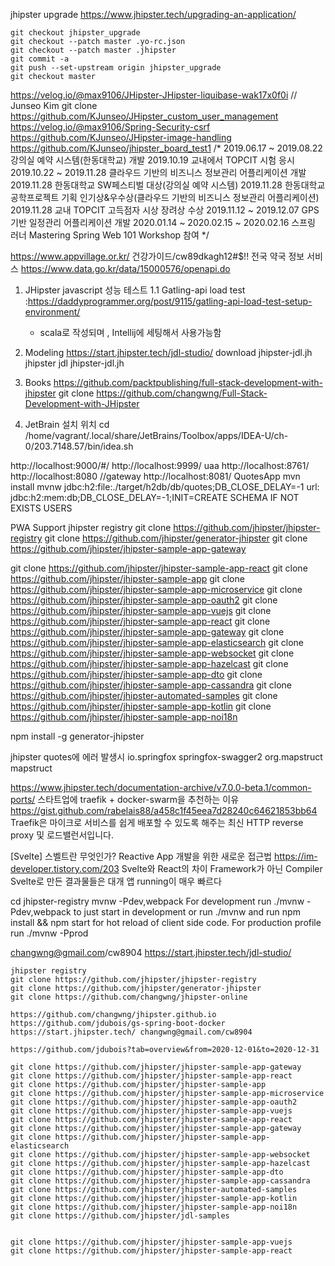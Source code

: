 jhipster upgrade
https://www.jhipster.tech/upgrading-an-application/
``` shell
git checkout jhipster_upgrade
git checkout --patch master .yo-rc.json
git checkout --patch master .jhipster
git commit -a
git push --set-upstream origin jhipster_upgrade
git checkout master
```


https://velog.io/@max9106/JHipster-JHipster-liquibase-wak17x0f0i  // Junseo Kim
git clone https://github.com/KJunseo/JHipster_custom_user_management
https://velog.io/@max9106/Spring-Security-csrf
https://github.com/KJunseo/JHipster-image-handling
https://github.com/KJunseo/jhipster_board_test1
/*
2019.06.17 ~ 2019.08.22 강의실 예약 시스템(한동대학교) 개발
2019.10.19 교내에서 TOPCIT 시험 응시
2019.10.22 ~ 2019.11.28 클라우드 기반의 비즈니스 정보관리 어플리케이션 개발
2019.11.28 한동대학교 SW페스티벌 대상(강의실 예약 시스템)
2019.11.28 한동대학교 공학프로젝트 기획 인기상&우수상(클라우드 기반의 비즈니스 정보관리 어플리케이션)
2019.11.28 교내 TOPCIT 고득점자 시상 장려상 수상
2019.11.12 ~ 2019.12.07 GPS 기반 일정관리 어플리케이션 개발
2020.01.14 ~
2020.02.15 ~ 2020.02.16 스프링 러너 Mastering Spring Web 101 Workshop 참여
*/

https://www.appvillage.or.kr/
건강가이드/cw89dkagh12#$!!
전국 약국 정보 서비스
https://www.data.go.kr/data/15000576/openapi.do

1. JHipster javascript 성능 테스트
 1.1 Gatling-api load test :https://daddyprogrammer.org/post/9115/gatling-api-load-test-setup-environment/
     - scala로 작성되며 , Intellij에 세팅해서 사용가능함

2. Modeling https://start.jhipster.tech/jdl-studio/
   download jhipster-jdl.jh
   jhipster jdl jhipster-jdl.jh

2. Books 
  https://github.com/packtpublishing/full-stack-development-with-jhipster
  git clone https://github.com/changwng/Full-Stack-Development-with-JHipster


4. JetBrain 설치 위치
cd /home/vagrant/.local/share/JetBrains/Toolbox/apps/IDEA-U/ch-0/203.7148.57/bin/idea.sh



http://localhost:9000/#/
http://localhost:9999/ uaa
http://localhost:8761/
http://localhost:8080 //gateway
http://localhost:8081/ QuotesApp 
mvn install
mvnw
jdbc:h2:file:./target/h2db/db/quotes;DB_CLOSE_DELAY=-1
url: jdbc:h2:mem:db;DB_CLOSE_DELAY=-1;INIT=CREATE SCHEMA IF NOT EXISTS USERS



PWA Support
jhipster registry
git clone https://github.com/jhipster/jhipster-registry
git clone https://github.com/jhipster/generator-jhipster
git clone https://github.com/jhipster/jhipster-sample-app-gateway

git clone https://github.com/jhipster/jhipster-sample-app-react
git clone https://github.com/jhipster/jhipster-sample-app
git clone https://github.com/jhipster/jhipster-sample-app-microservice
git clone https://github.com/jhipster/jhipster-sample-app-oauth2
git clone https://github.com/jhipster/jhipster-sample-app-vuejs
git clone https://github.com/jhipster/jhipster-sample-app-react
git clone https://github.com/jhipster/jhipster-sample-app-gateway
git clone https://github.com/jhipster/jhipster-sample-app-elasticsearch
git clone https://github.com/jhipster/jhipster-sample-app-websocket
git clone https://github.com/jhipster/jhipster-sample-app-hazelcast
git clone https://github.com/jhipster/jhipster-sample-app-dto
git clone https://github.com/jhipster/jhipster-sample-app-cassandra
git clone https://github.com/jhipster/jhipster-automated-samples
git clone https://github.com/jhipster/jhipster-sample-app-kotlin
git clone https://github.com/jhipster/jhipster-sample-app-noi18n

npm install -g generator-jhipster

jhipster quotes에 에러 발생시
<groupId>io.springfox</groupId>
            <artifactId>springfox-swagger2</artifactId>
            <exclusions>
                <exclusion>
                    <groupId>org.mapstruct</groupId>
                    <artifactId>mapstruct</artifactId>
                </exclusion>
            </exclusions>

https://www.jhipster.tech/documentation-archive/v7.0.0-beta.1/common-ports/
스타트업에 traefik + docker-swarm을 추천하는 이유
https://gist.github.com/rabelais88/a458c1f45eea7d28240c64621853bb64
Traefik은 마이크로 서비스를 쉽게 배포할 수 있도록 해주는 최신 HTTP reverse proxy 및 로드밸런서입니다.

[Svelte] 스벨트란 무엇인가? Reactive App 개발을 위한 새로운 접근법
 https://im-developer.tistory.com/203
Svelte와 React의 차이
Framework가 아닌 Compiler
 Svelte로 만든 결과물들은 대개 앱 running이 매우 빠르다
 
cd jhipster-registry
mvnw -Pdev,webpack
For development run ./mvnw -Pdev,webpack to 
just start in development or run ./mvnw and run npm install && npm start for hot reload of client side code.
For production profile run ./mvnw -Pprod

changwng@gmail.com/cw8904
https://start.jhipster.tech/jdl-studio/


```code
jhipster registry
git clone https://github.com/jhipster/jhipster-registry
git clone https://github.com/jhipster/generator-jhipster
git clone https://github.com/changwng/jhipster-online

https://github.com/changwng/jhipster.github.io
https://github.com/jdubois/gs-spring-boot-docker
https://start.jhipster.tech/ changwng@gmail.com/cw8904

https://github.com/jdubois?tab=overview&from=2020-12-01&to=2020-12-31

git clone https://github.com/jhipster/jhipster-sample-app-gateway
git clone https://github.com/jhipster/jhipster-sample-app-react
git clone https://github.com/jhipster/jhipster-sample-app
git clone https://github.com/jhipster/jhipster-sample-app-microservice
git clone https://github.com/jhipster/jhipster-sample-app-oauth2
git clone https://github.com/jhipster/jhipster-sample-app-vuejs
git clone https://github.com/jhipster/jhipster-sample-app-react
git clone https://github.com/jhipster/jhipster-sample-app-gateway
git clone https://github.com/jhipster/jhipster-sample-app-elasticsearch
git clone https://github.com/jhipster/jhipster-sample-app-websocket
git clone https://github.com/jhipster/jhipster-sample-app-hazelcast
git clone https://github.com/jhipster/jhipster-sample-app-dto
git clone https://github.com/jhipster/jhipster-sample-app-cassandra
git clone https://github.com/jhipster/jhipster-automated-samples
git clone https://github.com/jhipster/jhipster-sample-app-kotlin
git clone https://github.com/jhipster/jhipster-sample-app-noi18n  
git clone https://github.com/jhipster/jdl-samples


git clone https://github.com/jhipster/jhipster-sample-app-vuejs
git clone https://github.com/jhipster/jhipster-sample-app-react
```